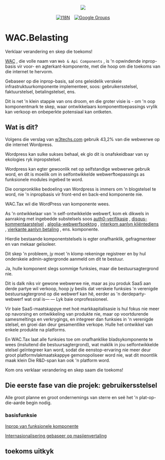 <p align="center"><a href="https://wac.tax"><img src="https://cdn.jsdelivr.net/gh/wactax/img/logo.svg"/></a></p><p align="center"><a href="https://github.com/wactax/wac.tax/blob/main/doc/README.md#readme"><img alt="I18N" src="https://cdn.jsdelivr.net/gh/wactax/img/t.svg"/></a>　<a href="https://groups.google.com/u/2/g/wactax"><img alt="Google Groups" src="https://cdn.jsdelivr.net/gh/wactax/img/g-groups.svg"/></a></p>

# WAC.Belasting

Verklaar verandering en skep die toekoms!

[WAC](https://wac.tax) , die volle naam van `Web & Api Components` , is 'n opwindende inprop-basis vir voor- en agterkant-komponente, met die hoop om die toekoms van die internet te hervorm.

Gebaseer op die inprop-basis, sal ons geleidelik verskeie infrastruktuurkomponente implementeer, soos: gebruikersstelsel, faktuurstelsel, betalingstelsel, ens.

Dit is net 'n klein stappie van ons droom, en die groter visie is - om 'n oop komponentmark te skep, waar ontwikkelaars komponenttoepassings vrylik kan verkoop en onbeperkte potensiaal kan ontketen.

## Wat is dit?

Volgens die verslag van [w3techs.com](https://w3techs.com/technologies/details/cm-wordpress) gebruik 43,2% van die webwerwe op die internet Wordpress.

Wordpress kan sulke sukses behaal, ek glo dit is onafskeidbaar van sy ekologies ryk inpropstelsel.

Wordpress kan egter gewoonlik net op selfstandige webwerwe gebruik word, en dit is moeilik om in selfontwikkelde webwerftoepassings as funksionele modules ingebed te word.

Die oorspronklike bedoeling van Wordpress is immers om 'n blogstelsel te word, nie 'n inpropbasis vir front-end en back-end komponente nie.

WAC.Tax wil die WordPress van komponente wees.

As 'n ontwikkelaar van 'n self-ontwikkelde webwerf, kom ek dikwels in aanraking met ingebedde substelsels soos [auth0-verifikasie](https://auth0.com) , [disqus-kommentaarstelsel](https://disqus.com) , [algolia-webwerfsoektog](https://www.algolia.com) , [interkom aanlyn kliëntediens](https://www.intercom.com) , [vierkante aanlyn betaling](https://developer.squareup.com/docs/web-payments/overview) , ens. komponente.

Hierdie bestaande komponentstelsels is egter onafhanklik, gefragmenteer en van mekaar geïsoleer.

Dit skep 'n probleem, jy moet 'n klomp rekeninge registreer en by hul onderskeie admin-agtergronde aanmeld om dit te bestuur.

Ja, hulle komponent slegs sommige funksies, maar die bestuursagtergrond nie.

Dit is dalk niks vir gewone webwerwe nie, maar as jou produk SaaS aan derde partye wil verkoop, hoop jy beslis dat verskeie funksies 'n verenigde bestuursagtergrond op die webwerf kan hê, eerder as 'n derdeparty-webwerf wat oral is— — Lyk baie onprofessioneel.

Vir baie SaaS-maatskappye met hoë markkapitalisasie is hul fokus nie meer op navorsing en ontwikkeling van produkte nie, maar op voortdurende samesmeltings en verkrygings, en integreer dan funksies in 'n verenigde stelsel, en groei dan deur gesamentlike verkope. Hulle het ontwikkel van enkele produkte na platforms.

En WAC.Tax laat alle funksies toe om onafhanklike bladsykomponente te wees (insluitend die bestuursagtergrond), wat maklik in jou selfontwikkelde stelsel geïntegreer kan word, sodat die eenstop-ervaring nie meer deur groot platformvlakmaatskappye gemonopoliseer word nie, wat dit moontlik maak klein Die R&D-span kan ook 'n platform word.

Kom ons verklaar verandering en skep saam die toekoms!

## Die eerste fase van die projek: gebruikersstelsel

Alle groot planne en groot ondernemings van sterre en seë het 'n plat-op-die-aarde begin nodig.

### basisfunksie

[Inprop van funksionele komponente](./pkg.md)

[Internasionalisering gebaseer op masjienvertaling](./i18n.md)

## toekoms uitkyk
